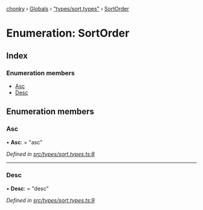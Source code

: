 [chonky](../README.md) › [Globals](../globals.md) › ["types/sort.types"](../modules/_types_sort_types_.md) › [SortOrder](_types_sort_types_.sortorder.md)

# Enumeration: SortOrder

## Index

### Enumeration members

* [Asc](_types_sort_types_.sortorder.md#asc)
* [Desc](_types_sort_types_.sortorder.md#desc)

## Enumeration members

###  Asc

• **Asc**: = "asc"

*Defined in [src/types/sort.types.ts:8](https://github.com/TimboKZ/Chonky/blob/5b9fbdf/src/types/sort.types.ts#L8)*

___

###  Desc

• **Desc**: = "desc"

*Defined in [src/types/sort.types.ts:9](https://github.com/TimboKZ/Chonky/blob/5b9fbdf/src/types/sort.types.ts#L9)*
